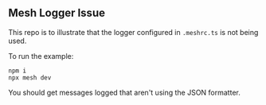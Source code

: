 ## Mesh Logger Issue

This repo is to illustrate that the logger configured in `.meshrc.ts` is not being used.

To run the example:

```
npm i
npx mesh dev
```

You should get messages logged that aren't using the JSON formatter.
